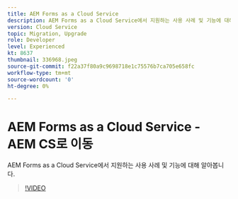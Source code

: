 ```yaml
---
title: AEM Forms as a Cloud Service
description: AEM Forms as a Cloud Service에서 지원하는 사용 사례 및 기능에 대해 알아봅니다.
version: Cloud Service
topic: Migration, Upgrade
role: Developer
level: Experienced
kt: 8637
thumbnail: 336968.jpeg
source-git-commit: f22a37f80a9c9698718e1c75576b7ca705e658fc
workflow-type: tm+mt
source-wordcount: '0'
ht-degree: 0%

---
```



# AEM Forms as a Cloud Service - AEM CS로 이동

AEM Forms as a Cloud Service에서 지원하는 사용 사례 및 기능에 대해 알아봅니다.

>[!VIDEO](https://video.tv.adobe.com/v/336968/?quality=12&learn=on)
